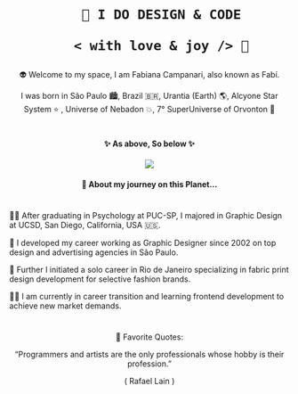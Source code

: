  <h1 align="center">  
    
        🎨 I DO DESIGN & CODE 

         < with love & joy /> 🤎  
</h1>

<p align="center"> 👽 Welcome to my space, I am Fabiana Campanari, also known as Fabí.</p> 
<p align="center">I was born in São Paulo 🏙, Brazil 🇧🇷, Urantia (Earth) 🌎, Alcyone Star System ⭐️ , Universe of Nebadon 💥, 7° SuperUniverse of Orvonton 💫
</p>

#

#### <p align="center">  ✨ As above, So below ✨ </p>

<p align="center">
  <img src="https://user-images.githubusercontent.com/113218619/207962226-673d57ec-c076-47c4-8f8a-c1e57e834f6f.gif" />
</p>
                
#### <p align="center"> 🚀 About my journey on this Planet... </p>

#

👩‍🎓  After graduating in Psychology at PUC-SP, I majored in Graphic Design at UCSD, San Diego, California, USA 🇺🇸.

🎨  I developed my career working as Graphic Designer since 2002 on top design and advertising agencies in São Paulo.

👗  Further I initiated a solo career in Rio de Janeiro specializing in fabric print design development for selective fashion brands.

👩‍💻  I am currently in career transition and learning frontend development to achieve new market demands.

#

<p align="center"> 🌟 Favorite Quotes:  </p>
<p align="center"> “Programmers and artists are the only professionals whose hobby is their profession.” </p>
<p align="center">( Rafael Lain ) </p>




 
 
